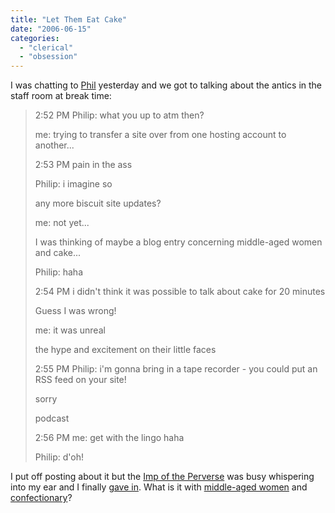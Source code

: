 ```yaml
---
title: "Let Them Eat Cake"
date: "2006-06-15"
categories: 
  - "clerical"
  - "obsession"
---
```


I was chatting to [Phil](http://philipadamson.blogspot.com/) yesterday and we got to talking about the antics in the staff room at break time:

> 2:52 PM Philip: what you up to atm then?
> 
> me: trying to transfer a site over from one hosting account to another...
> 
> 2:53 PM pain in the ass
> 
> Philip: i imagine so
> 
> any more biscuit site updates?
> 
> me: not yet...
> 
> I was thinking of maybe a blog entry concerning middle-aged women and cake...
> 
> Philip: haha
> 
> 2:54 PM i didn't think it was possible to talk about cake for 20 minutes
> 
> Guess I was wrong!
> 
> me: it was unreal
> 
> the hype and excitement on their little faces
> 
> 2:55 PM Philip: i'm gonna bring in a tape recorder - you could put an RSS feed on your site!
> 
> sorry
> 
> podcast
> 
> 2:56 PM me: get with the lingo haha
> 
> Philip: d'oh!

I put off posting about it but the [Imp of the Perverse](http://en.wikipedia.org/wiki/The_Imp_of_the_Perverse) was busy whispering into my ear and I finally [gave in](http://www.craigslist.org/cgi-bin/search?areaID=1&subAreaID=0&query=submissive&catAbbreviation=cas&minAsk=min&maxAsk=max). What is it with [middle-aged women](http://www.urbandictionary.com/define.php?term=milf) and [confectionary](http://en.wikipedia.org/wiki/Fat_fetishism)?

